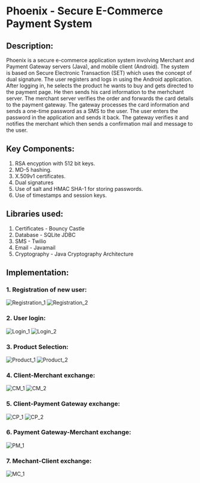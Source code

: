 # Phoenix - Secure E-Commerce Payment System
## Description:
Phoenix is a secure e-commerce application system involving Merchant and Payment Gateway servers (Java), and mobile client (Android).
The system is based on Secure Electronic Transaction (SET) which uses the concept of dual signature. The user registers and logs in using the Android application. After logging in, he selects the product he wants to buy and gets directed to the payment page. He then sends his card information to the merhchant server. The merchant server verifies the order and forwards the card details to the payment gateway. The gateway processes the card information and sends a one-time password as a SMS to the user. The user enters the password in the application and sends it back. The gateway verifies it and notifies the merchant which then sends a confirmation mail and message to the user.
## Key Components:
1. RSA encyption with 512 bit keys.
2. MD-5 hashing.
3. X.509v1 certificates.
4. Dual signatures
5. Use of salt and HMAC SHA-1 for storing passwords.
6. Use of timestamps and session keys.
## Libraries used:
1. Certificates - Bouncy Castle
2. Database - SQLite JDBC
3. SMS - Twilio
4. Email - Javamail
5. Cryptography - Java Cryptography Architecture
## Implementation:
### 1. Registration of new user:
![Registration_1](/Images/Registration_bd.PNG?raw=true)
![Registration_2](/Images/Registration_mobile.PNG?raw=true)
### 2. User login:
![Login_1](/Images/Login_bd.PNG?raw=true)
![Login_2](/Images/Login_mobile.PNG?raw=true)
### 3. Product Selection:
![Product_1](/Images/Product_bd.PNG?raw=true)
![Product_2](/Images/Product_mobile.PNG?raw=true)
### 4. Client-Merchant exchange:
![CM_1](/Images/Client_Merchant_bd.PNG?raw=true)
![CM_2](/Images/Payment_mobile.PNG?raw=true)
### 5. Client-Payment Gateway exchange:
![CP_1](/Images/Client_PG_bd.PNG?raw=true)
![CP_2](/Images/OTP_mobile.PNG?raw=true)
### 6. Payment Gateway-Merchant exchange:
![PM_1](/Images/PG_merchant_bd.PNG?raw=true)
### 7. Mechant-Client exchange:
![MC_1](/Images/email_mobile.PNG?raw=true)
